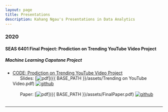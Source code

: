 ```yaml
---
layout: page
title: Presentations
description: Kahang Ngau's Presentations in Data Analytics
---
```



###  2020

#### SEAS 6401 Final Project: Prodiction on Trending YouTube Video Project
##### <a name="MachineLearningCapstoneProject"></a>Machine Learning Capstone Project
* [CODE: Prodiction on Trending YouTube Video Project](https://github.com/ngau9567/ngau9567.github.io/tree/master/assets/MLCapstoneProject.ipynb)
<br/>&nbsp; &nbsp; &nbsp; Slides:
[![pdf](icons16/pdf-icon.png)]({{ BASE_PATH }}/assets/Trending on YouTube Video.pdf)
[![github](icons16/github-icon.png)](https://github.com/kbroman/Talk_SGN2017)<br/>
<br/>&nbsp; &nbsp; &nbsp; Paper:
[![pdf](icons16/pdf-icon.png)]({{ BASE_PATH }}/assets/FinalPaper.pdf)
[![github](icons16/github-icon.png)](https://github.com/kbroman/Talk_SGN2017)<br/>
&nbsp; &nbsp; &nbsp; 

---




